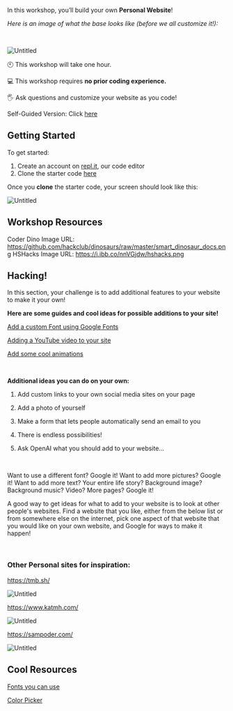 In this workshop, you’ll build your own **Personal Website**!

_Here is an image of what the base looks like (before we all customize it!):_

<br/>


![Untitled](https://i.ibb.co/nQ5qMp9/Untitled.png)

🕙 This workshop will take one hour.

💻 This workshop requires **no prior coding experience.**

🖐️ Ask questions and customize your website as you code!


Self-Guided Version: Click [here](http://localhost:3000/workshops/personal_website)

## Getting Started

To get started:

1) Create an account on <a href="https://repl.it" target="_blank">repl.it</a>, our code editor
2) Clone the starter code <a href="https://repl.it/languages/html" target="_blank">here</a>


Once you **clone** the starter code, your screen should look like this:

![Untitled](https://i.ibb.co/8rbgQdN/Untitled-1.png)

## Workshop Resources
Coder Dino Image URL: https://github.com/hackclub/dinosaurs/raw/master/smart_dinosaur_docs.png
HSHacks Image URL: https://i.ibb.co/nnVGjdw/hshacks.png

## Hacking!

In this section, your challenge is to add additional features to your website to make it your own!

**Here are some guides and cool ideas for possible additions to your site!**

<a href="https://workable-clove-91e.notion.site/Add-a-custom-Font-using-Google-Fonts-87b614139ea7486b907b5ab666a027f2" target="_blank">Add a custom Font using Google Fonts</a>

<a href="https://workable-clove-91e.notion.site/Adding-a-YouTube-video-to-your-site-6cd91e0af6984e19b68916fd8b040ecf" target="_blank">Adding a YouTube video to your site</a>

<a href="https://workable-clove-91e.notion.site/Add-some-cool-animations-aa7aa444d0b34994b0a056851042eade" target="_blank">Add some cool animations</a>

&nbsp;

**Additional ideas you can do on your own:**

1. Add custom links to your own social media sites on your page

2. Add a photo of yourself

3. Make a form that lets people automatically send an email to you

4. There is endless possibilities!

5. Ask OpenAI what you should add to your website…

&nbsp;

Want to use a different font? Google it! Want to add more pictures? Google it! Want to add more text? Your entire life story? Background image? Background music? Video? More pages? Google it!

A good way to get ideas for what to add to your website is to look at other people's websites. Find a website that you like, either from the below list or from somewhere else on the internet, pick one aspect of that website that you would like on your own website, and Google for ways to make it happen!

&nbsp;

### Other Personal sites for inspiration:

<a href="https://tmb.sh" target="_blank" >https://tmb.sh/</a>

![Untitled](https://i.ibb.co/rs7QnFg/Untitled-2.png)

<a href="https://www.katmh.com" target="_blank">https://www.katmh.com/</a>

![Untitled](https://i.ibb.co/jZWKkms/Untitled-3.png)

<a target="_blank" href="https://sampoder.com">https://sampoder.com/</a>

![Untitled](https://i.ibb.co/LPgKbCz/Untitled-4.png)

## Cool Resources

[Fonts you can use](https://www.w3.org/Style/Examples/007/fonts.en.html)

[Color Picker](https://www.google.com/search?q=color+picker&oq=color+picker&ie=UTF-8)


&nbsp;
&nbsp;
&nbsp;